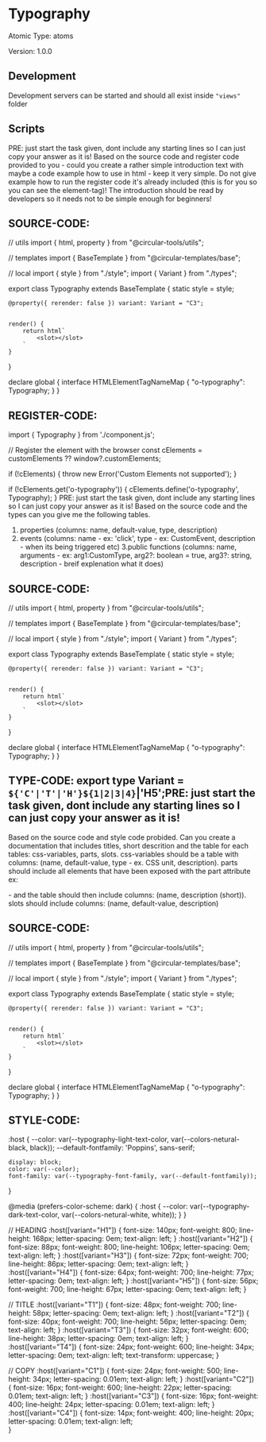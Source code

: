 # Typography

Atomic Type: atoms

Version: 1.0.0

## Development 
Development servers can be started and should all exist inside `"views"` folder

## Scripts 
PRE: just start the task given, dont include any starting lines so I can just copy your answer as it is!
 Based on the source code and register code provided to you - could you create a rather simple introduction text with maybe a code example how to use in html - keep it very simple. Do not give example how to run the register code it's already included (this is for you so you can see the element-tag)! The introduction should be read by developers so it needs not to be simple enough for beginners!

## SOURCE-CODE:
// utils 
import { html, property } from "@circular-tools/utils";

// templates
import { BaseTemplate } from "@circular-templates/base";

// local 
import { style } from "./style";
import { Variant } from "./types";

export class Typography extends BaseTemplate {
    static style = style;

    @property({ rerender: false }) variant: Variant = "C3";


    render() {
        return html`
            <slot></slot>
        `
    }
}


declare global {
    interface HTMLElementTagNameMap {
        "o-typography": Typography;
    }
}
## REGISTER-CODE:
import { Typography } from './component.js';

// Register the element with the browser
const cElements = customElements ?? window?.customElements;

if (!cElements) {
  throw new Error('Custom Elements not supported');
}

if (!cElements.get('o-typography')) {
  cElements.define('o-typography', Typography);
}
PRE: just start the task given, dont include any starting lines so I can just copy your answer as it is!
 Based on the source code and the types can you give me the following tables. 
1. properties (columns: name, default-value, type, description) 
2. events (columns: name - ex: 'click', type - ex: CustomEvent<ClickEvent>, description - when its being triggered etc) 
3.public functions (columns: name, arguments - ex: arg1:CustomType, arg2?: boolean = true, arg3?: string, description - breif explenation what it does)

## SOURCE-CODE:
 // utils 
import { html, property } from "@circular-tools/utils";

// templates
import { BaseTemplate } from "@circular-templates/base";

// local 
import { style } from "./style";
import { Variant } from "./types";

export class Typography extends BaseTemplate {
    static style = style;

    @property({ rerender: false }) variant: Variant = "C3";


    render() {
        return html`
            <slot></slot>
        `
    }
}


declare global {
    interface HTMLElementTagNameMap {
        "o-typography": Typography;
    }
}

## TYPE-CODE: export type Variant = `${'C'|'T'|'H'}${1|2|3|4}`|'H5';PRE: just start the task given, dont include any starting lines so I can just copy your answer as it is!
 Based on the source code and style code probided. Can you create a documentation that includes titles, short descrition and the table for each tables: css-variables, parts, slots.
css-variables should be a table with columns: (name, default-value, type - ex. CSS unit, description).
parts should include all elements that have been exposed with the part attribute ex: <p part='foo'> - and the table should then include columns: (name, description (short)).
slots should include columns: (name, default-value, description)

## SOURCE-CODE:
// utils 
import { html, property } from "@circular-tools/utils";

// templates
import { BaseTemplate } from "@circular-templates/base";

// local 
import { style } from "./style";
import { Variant } from "./types";

export class Typography extends BaseTemplate {
    static style = style;

    @property({ rerender: false }) variant: Variant = "C3";


    render() {
        return html`
            <slot></slot>
        `
    }
}


declare global {
    interface HTMLElementTagNameMap {
        "o-typography": Typography;
    }
}
## STYLE-CODE:
:host {
    --color: var(--typography-light-text-color, var(--colors-netural-black, black));
    --default-fontfamily: 'Poppins', sans-serif;
    
    display: block;
    color: var(--color);
    font-family: var(--typography-font-family, var(--default-fontfamily));
}

@media (prefers-color-scheme: dark) {
    :host {
        --color: var(--typography-dark-text-color, var(--colors-netural-white, white));
    }
}

// HEADING
:host([variant="H1"]) {
    font-size: 140px;
    font-weight: 800;
    line-height: 168px;
    letter-spacing: 0em;
    text-align: left;
}
:host([variant="H2"]) {
    font-size: 88px;
    font-weight: 800;
    line-height: 106px;
    letter-spacing: 0em;
    text-align: left;
}
:host([variant="H3"]) {
    font-size: 72px;
    font-weight: 700;
    line-height: 86px;
    letter-spacing: 0em;
    text-align: left;
}
:host([variant="H4"]) {
    font-size: 64px;
    font-weight: 700;
    line-height: 77px;
    letter-spacing: 0em;
    text-align: left;
}
:host([variant="H5"]) {
    font-size: 56px;
    font-weight: 700;
    line-height: 67px;
    letter-spacing: 0em;
    text-align: left;
}

// TITLE
:host([variant="T1"]) {
    font-size: 48px;
    font-weight: 700;
    line-height: 58px;
    letter-spacing: 0em;
    text-align: left;
}
:host([variant="T2"]) {
    font-size: 40px;
    font-weight: 700;
    line-height: 56px;
    letter-spacing: 0em;
    text-align: left;
}
:host([variant="T3"]) {
    font-size: 32px;
    font-weight: 600;
    line-height: 38px;
    letter-spacing: 0em;
    text-align: left;
}
:host([variant="T4"]) {
    font-size: 24px;
    font-weight: 600;
    line-height: 34px;
    letter-spacing: 0em;
    text-align: left;
    text-transform: uppercase;
}

// COPY
:host([variant="C1"]) {
    font-size: 24px;
    font-weight: 500;
    line-height: 34px;
    letter-spacing: 0.01em;
    text-align: left;
}
:host([variant="C2"]) {
    font-size: 16px;
    font-weight: 600;
    line-height: 22px;
    letter-spacing: 0.01em;
    text-align: left;
}
:host([variant="C3"]) {
    font-size: 16px;
    font-weight: 400;
    line-height: 24px;
    letter-spacing: 0.01em;
    text-align: left;
}
:host([variant="C4"]) {
    font-size: 14px;
    font-weight: 400;
    line-height: 20px;
    letter-spacing: 0.01em;
    text-align: left;    
}